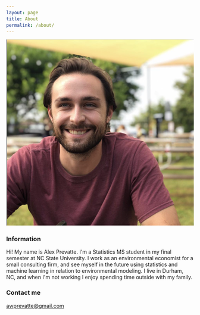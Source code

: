 ```yaml
---
layout: page
title: About
permalink: /about/
---
```


![](images/ScreenShot.jpg) 

### Information

Hi! My name is Alex Prevatte. I'm a Statistics MS student in my final semester at NC State University. I work as an environmental economist for a small consulting firm, and see myself in the future using statistics and machine learning in relation to environmental modeling. I live in Durham, NC, and when I'm not working I enjoy spending time outside with my family. 

### Contact me

[awprevatte@gmail.com](mailto:email@domain.com)

